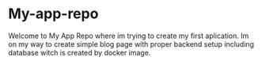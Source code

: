 # My-app-repo

Welcome to My App Repo where im trying to create my first aplication. 
Im on my way to create simple blog page with proper backend setup including database witch is created by docker image.
